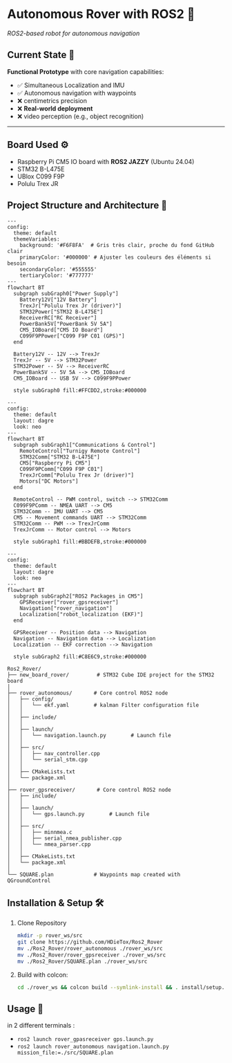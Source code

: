 # Autonomous Rover with ROS2 🚀  
*ROS2-based robot for autonomous navigation*

## Current State 🧪  
**Functional Prototype** with core navigation capabilities:  

- ✅ Simultaneous Localization and IMU
- ✅ Autonomous navigation with waypoints
- ❌ centimetrics precision
- ❌ **Real-world deployment**
- ❌ video perception (e.g., object recognition)  

---

## Board Used ⚙️
- Raspberry Pi CM5 IO board with **ROS2 JAZZY** (Ubuntu 24.04)
- STM32 B-L475E
- UBlox C099 F9P
- Polulu Trex JR 

## Project Structure and Architecture  📂

```mermaid
---
config:
  theme: default
  themeVariables:
    background: '#F6F8FA'  # Gris très clair, proche du fond GitHub clair
    primaryColor: '#000000' # Ajuster les couleurs des éléments si besoin
    secondaryColor: '#555555'
    tertiaryColor: '#777777'
---
flowchart BT
  subgraph subGraph0["Power Supply"]
    Battery12V["12V Battery"]
    TrexJr["Polulu Trex Jr (driver)"]
    STM32Power["STM32 B-L475E"]
    ReceiverRC["RC Receiver"]
    PowerBank5V["PowerBank 5V 5A"]
    CM5_IOBoard["CM5 IO Board"]
    C099F9PPower["C099 F9P C01 (GPS)"]
  end

  Battery12V -- 12V --> TrexJr
  TrexJr -- 5V --> STM32Power
  STM32Power -- 5V --> ReceiverRC
  PowerBank5V -- 5V 5A --> CM5_IOBoard
  CM5_IOBoard -- USB 5V --> C099F9PPower

  style subGraph0 fill:#FFCDD2,stroke:#000000
```

```mermaid
---
config:
  theme: default
  layout: dagre
  look: neo
---
flowchart BT
  subgraph subGraph1["Communications & Control"]
    RemoteControl["Turnigy Remote Control"]
    STM32Comm["STM32 B-L475E"]
    CM5["Raspberry Pi CM5"]
    C099F9PComm["C099 F9P C01"]
    TrexJrComm["Polulu Trex Jr (driver)"]
    Motors["DC Motors"]
  end

  RemoteControl -- PWM control, switch --> STM32Comm
  C099F9PComm -- NMEA UART --> CM5
  STM32Comm -- IMU UART --> CM5
  CM5 -- Movement commands UART --> STM32Comm
  STM32Comm -- PWM --> TrexJrComm
  TrexJrComm -- Motor control --> Motors

  style subGraph1 fill:#BBDEFB,stroke:#000000
```

```mermaid
---
config:
  theme: default
  layout: dagre
  look: neo
---
flowchart BT
  subgraph subGraph2["ROS2 Packages in CM5"]
    GPSReceiver["rover_gpsreceiver"]
    Navigation["rover_navigation"]
    Localization["robot_localization (EKF)"]
  end

  GPSReceiver -- Position data --> Navigation
  Navigation -- Navigation data --> Localization
  Localization -- EKF correction --> Navigation

  style subGraph2 fill:#C8E6C9,stroke:#000000
```


```
Ros2_Rover/
├── new_board_rover/         # STM32 Cube IDE project for the STM32 board
│
├── rover_autonomous/       # Core control ROS2 node
│   ├── config/
│   │   └── ekf.yaml        # kalman Filter configuration file
│   │
│   ├── include/
│   │
│   ├── launch/
│   │   └── navigation.launch.py        # Launch file
│   │
│   ├── src/
│   │   ├── nav_controller.cpp
│   │   └── serial_stm.cpp
│   │
│   ├── CMakeLists.txt
│   └── package.xml
│
├── rover_gpsreceiver/       # Core control ROS2 node
│   ├── include/
│   │
│   ├── launch/
│   │   └── gps.launch.py        # Launch file
│   │
│   ├── src/
│   │   ├── minnmea.c
│   │   ├── serial_nmea_publisher.cpp
│   │   └── nmea_parser.cpp
│   │
│   ├── CMakeLists.txt
│   └── package.xml
│
└── SQUARE.plan             # Waypoints map created with QGroundControl
```

## Installation & Setup 🛠️

1. Clone Repository
    ```bash 
    mkdir -p rover_ws/src
    git clone https://github.com/HDieTox/Ros2_Rover
    mv ./Ros2_Rover/rover_autonomous ./rover_ws/src
    mv ./Ros2_Rover/rover_gpsreceiver ./rover_ws/src
    mv ./Ros2_Rover/SQUARE.plan ./rover_ws/src
    ```
2. Build with colcon:
    ```bash 
    cd ./rover_ws && colcon build --symlink-install && . install/setup.bash
    ```
## Usage 🧭

in 2 different terminals : 

- `ros2 launch rover_gpasreceiver gps.launch.py`
- `ros2 launch rover_autonomous navigation.launch.py mission_file:=./src/SQUARE.plan`